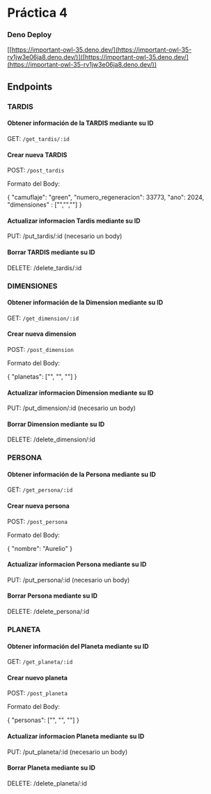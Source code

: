 # Práctica 4 

### Deno Deploy
[[https://important-owl-35.deno.dev/](https://important-owl-35-rv1jw3e06ja8.deno.dev/)]([https://important-owl-35.deno.dev/](https://important-owl-35-rv1jw3e06ja8.deno.dev/))

## Endpoints

### TARDIS

#### Obtener información de la TARDIS mediante su ID 
GET: ` /get_tardis/:id  `


#### Crear nueva TARDIS 
POST: ` /post_tardis `

Formato del Body:
  
{
    "camuflaje": "green",
    "numero_regeneracion": 33773,
    "ano": 2024,
    "dimensiones" : ["","",""]
}


#### Actualizar informacion Tardis mediante su ID
PUT: /put_tardis/:id
(necesario un body)


#### Borrar TARDIS mediante su ID 
DELETE: /delete_tardis/:id






### DIMENSIONES

#### Obtener información de la Dimension mediante su ID 
GET: ` /get_dimension/:id  `


#### Crear nueva dimension 
POST: ` /post_dimension `

Formato del Body:
  
{
    "planetas": ["", "", ""] 
}

#### Actualizar informacion Dimension mediante su ID
PUT: /put_dimension/:id
(necesario un body)


#### Borrar Dimension mediante su ID 
DELETE: /delete_dimension/:id







### PERSONA

#### Obtener información de la Persona mediante su ID 
GET: ` /get_persona/:id  `


#### Crear nueva persona 
POST: ` /post_persona `

Formato del Body:
  
{
    "nombre": "Aurelio"
}

#### Actualizar informacion Persona mediante su ID
PUT: /put_persona/:id
(necesario un body)


#### Borrar Persona mediante su ID 
DELETE: /delete_persona/:id








### PLANETA

#### Obtener información del Planeta mediante su ID 
GET: ` /get_planeta/:id  `


#### Crear nuevo planeta 
POST: ` /post_planeta `

Formato del Body:
  
{
    "personas": ["", "", ""] 
}

#### Actualizar informacion Planeta mediante su ID
PUT: /put_planeta/:id
(necesario un body)


#### Borrar Planeta mediante su ID 
DELETE: /delete_planeta/:id



